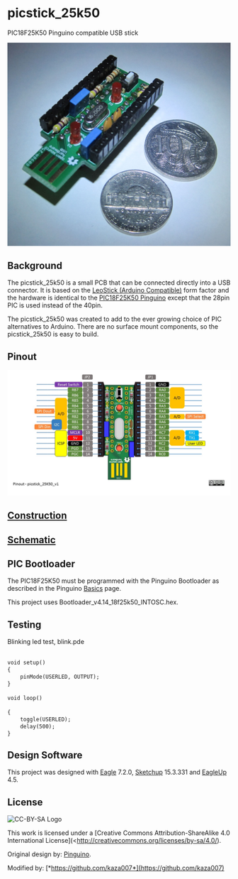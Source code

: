 # picstick_25k50
PIC18F25K50 Pinguino compatible USB stick

![Top View](https://github.com/kaza007/picstick_25k50/blob/master/picstick_25k50_v1_top.jpg)

Background
------------

The picstick_25k50 is a small PCB that can be connected directly into a USB connector. It is based on the [LeoStick (Arduino Compatible)](http://www.freetronics.com.au/products/leostick#.VWqnws-qpHw) form factor and the hardware is identical to the [PIC18F25K50 Pinguino](http://wiki.pinguino.cc/index.php/PIC18F45K50_Pinguino) except that the 28pin PIC is used instead of the 40pin.

The picstick_25k50 was created to add to the ever growing choice of PIC alternatives to Arduino. There are no surface mount components, so the picstick_25k50 is easy to build.

Pinout
-------

![Pinout](https://github.com/kaza007/picstick_25k50/blob/master/picstick_25k50_v1_pinout.jpg)

[Construction](https://github.com/kaza007/picstick_25k50/blob/master/construction)
--------------

[Schematic](https://github.com/kaza007/picstick_25k50/blob/master/picstick_25k50_v1.sch.png)
----------

PIC Bootloader
-----------------
The PIC18F25K50 must be programmed with the Pinguino Bootloader as described in the Pinguino [Basics](http://wiki.pinguino.cc/index.php/Basics#Bootloader) page.

This project uses Bootloader_v4.14_18f25k50_INTOSC.hex.

Testing
-------
Blinking led test, blink.pde

##
	void setup()
	{  
		pinMode(USERLED, OUTPUT);
	}
 
	void loop()

	{
		toggle(USERLED);
		delay(500);
	}

Design Software
-----------------
This project was designed with [Eagle](http://www.cadsoftusa.com/) 7.2.0, [Sketchup](http://www.sketchup.com/) 15.3.331 and [EagleUp](http://eagleup.wordpress.com) 4.5.

License
-------
![CC-BY-SA Logo](https://i.creativecommons.org/l/by-sa/4.0/88x31.png)

This work is licensed under a [Creative Commons Attribution-ShareAlike 4.0 International License](<http://creativecommons.org/licenses/by-sa/4.0/).

Original design by: [Pinguino](http://www.pinguino.cc/).

Modified by: [*https://github.com/kaza007*](https://github.com/kaza007)
